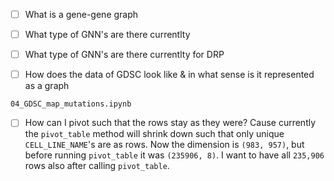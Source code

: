 
- [ ] What is a gene-gene graph 
- [ ] What type of GNN's are there currentlty
- [ ] What type of GNN's are there currentlty for DRP
- [ ] How does the data of GDSC look like & in what sense is it represented as a graph


`04_GDSC_map_mutations.ipynb`
- [ ] How can I pivot such that the rows stay as they were? Cause currently the `pivot_table` method will shrink down such that only unique `CELL_LINE_NAME`'s are as rows. Now the dimension is `(983, 957)`, but before running `pivot_table` it was `(235906, 8)`. I want to have all `235,906` rows also after calling `pivot_table`. 
